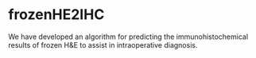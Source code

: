 # frozenHE2IHC
We have developed an algorithm for predicting the immunohistochemical results of frozen H&amp;E to assist in intraoperative diagnosis.
